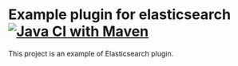 Example plugin for elasticsearch
[![Java CI with Maven](https://github.com/codelibs/elasticsearch-plugin-example/actions/workflows/maven.yml/badge.svg)](https://github.com/codelibs/elasticsearch-plugin-example/actions/workflows/maven.yml)
===========================

This project is an example of Elasticsearch plugin.
